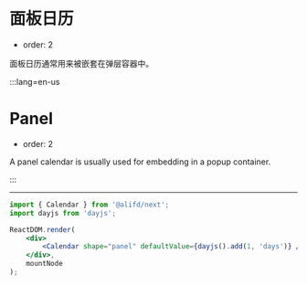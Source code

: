 # 面板日历

-   order: 2

面板日历通常用来被嵌套在弹层容器中。

:::lang=en-us

# Panel

-   order: 2

A panel calendar is usually used for embedding in a popup container.

:::

---

```jsx
import { Calendar } from '@alifd/next';
import dayjs from 'dayjs';

ReactDOM.render(
    <div>
        <Calendar shape="panel" defaultValue={dayjs().add(1, 'days')} />
    </div>,
    mountNode
);
```
